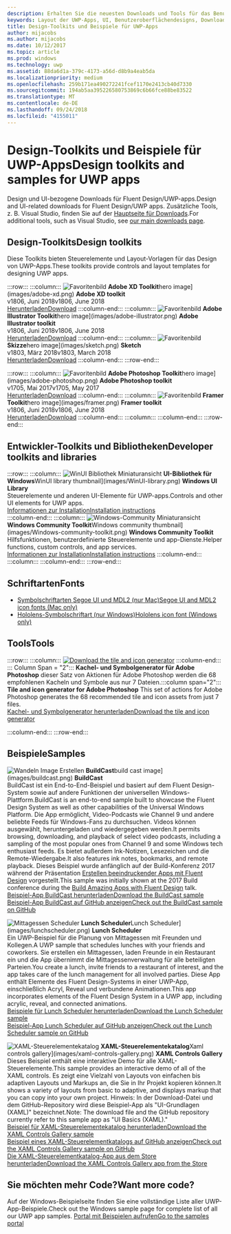 ```yaml
---
description: Erhalten Sie die neuesten Downloads und Tools für das Benutzeroberflächenlayout und Steuerelementdesign für UWP-Apps.
keywords: Layout der UWP-Apps, UI, Benutzeroberflächendesigns, Downloads, UWP-Tools
title: Design-Toolkits und Beispiele für UWP-Apps
author: mijacobs
ms.author: mijacobs
ms.date: 10/12/2017
ms.topic: article
ms.prod: windows
ms.technology: uwp
ms.assetid: 88da6d1a-379c-4173-a56d-d8b9a4eab5da
ms.localizationpriority: medium
ms.openlocfilehash: 259b171ea490272241fcef1170e2413cb40d7330
ms.sourcegitcommit: 194ab5aa395226580753869c6b66fce88be83522
ms.translationtype: MT
ms.contentlocale: de-DE
ms.lasthandoff: 09/24/2018
ms.locfileid: "4155011"
---
```

# <a name="design-toolkits-and-samples-for-uwp-apps"></a><span data-ttu-id="ad854-104">Design-Toolkits und Beispiele für UWP-Apps</span><span class="sxs-lookup"><span data-stu-id="ad854-104">Design toolkits and samples for UWP apps</span></span>
 

<span data-ttu-id="ad854-105">Design und UI-bezogene Downloads für Fluent Design/UWP-apps.</span><span class="sxs-lookup"><span data-stu-id="ad854-105">Design and UI-related downloads for Fluent Design/UWP apps.</span></span> <span data-ttu-id="ad854-106">Zusätzliche Tools, z. B. Visual Studio, finden Sie auf der <a href="https://developer.microsoft.com/downloads">Hauptseite für Downloads</a>.</span><span class="sxs-lookup"><span data-stu-id="ad854-106">For additional tools, such as Visual Studio, see <a href="https://developer.microsoft.com/downloads">our main downloads page</a>.</span></span> 


## <a name="design-toolkits"></a><span data-ttu-id="ad854-107">Design-Toolkits</span><span class="sxs-lookup"><span data-stu-id="ad854-107">Design toolkits</span></span>

<span data-ttu-id="ad854-108">Diese Toolkits bieten Steuerelemente und Layout-Vorlagen für das Design von UWP-Apps.</span><span class="sxs-lookup"><span data-stu-id="ad854-108">These toolkits provide controls and layout templates for designing UWP apps.</span></span>

:::row:::
    :::column:::
        ![<span data-ttu-id="ad854-109">Favoritenbild](images/adobe-xd.png) <b>Adobe XD Toolkit</b></span><span class="sxs-lookup"><span data-stu-id="ad854-109">hero image](images/adobe-xd.png) <b>Adobe XD toolkit</b></span></span><br>
        <span data-ttu-id="ad854-110">v1806, Juni 2018</span><span class="sxs-lookup"><span data-stu-id="ad854-110">v1806, June 2018</span></span><br>
        <a href="https://aka.ms/adobexdtoolkit"><span data-ttu-id="ad854-111">Herunterladen</span><span class="sxs-lookup"><span data-stu-id="ad854-111">Download</span></span></a>
    :::column-end:::
    :::column:::
        ![<span data-ttu-id="ad854-112">Favoritenbild](images/adobe-illustrator.png) <b>Adobe Illustrator Toolkit</b></span><span class="sxs-lookup"><span data-stu-id="ad854-112">hero image](images/adobe-illustrator.png) <b>Adobe Illustrator toolkit</b></span></span><br>
        <span data-ttu-id="ad854-113">v1806, Juni 2018</span><span class="sxs-lookup"><span data-stu-id="ad854-113">v1806, June 2018</span></span><br>
        <a href="https://aka.ms/adobeillustratortoolkit"><span data-ttu-id="ad854-114">Herunterladen</span><span class="sxs-lookup"><span data-stu-id="ad854-114">Download</span></span></a>
    :::column-end:::
    :::column:::
        ![<span data-ttu-id="ad854-115">Favoritenbild](images/sketch.png) <b>Skizze</b></span><span class="sxs-lookup"><span data-stu-id="ad854-115">hero image](images/sketch.png) <b>Sketch</b></span></span><br>
        <span data-ttu-id="ad854-116">v1803, März 2018</span><span class="sxs-lookup"><span data-stu-id="ad854-116">v1803, March 2018</span></span><br>
        <a href="https://aka.ms/sketchtoolkit"><span data-ttu-id="ad854-117">Herunterladen</span><span class="sxs-lookup"><span data-stu-id="ad854-117">Download</span></span></a>
    :::column-end:::
:::row-end:::

:::row:::
    :::column:::
        ![<span data-ttu-id="ad854-118">Favoritenbild](images/adobe-photoshop.png) <b>Adobe Photoshop Toolkit</b></span><span class="sxs-lookup"><span data-stu-id="ad854-118">hero image](images/adobe-photoshop.png) <b>Adobe Photoshop toolkit</b></span></span><br>
        <span data-ttu-id="ad854-119">v1705, Mai 2017</span><span class="sxs-lookup"><span data-stu-id="ad854-119">v1705, May 2017</span></span><br>
        <a href="https://aka.ms/adobephotoshoptoolkit"><span data-ttu-id="ad854-120">Herunterladen</span><span class="sxs-lookup"><span data-stu-id="ad854-120">Download</span></span></a>
    :::column-end:::
    :::column:::
        ![<span data-ttu-id="ad854-121">Favoritenbild](images/framer.png) <b>Framer Toolkit</b></span><span class="sxs-lookup"><span data-stu-id="ad854-121">hero image](images/framer.png) <b>Framer toolkit</b></span></span><br>
        <span data-ttu-id="ad854-122">v1806, Juni 2018</span><span class="sxs-lookup"><span data-stu-id="ad854-122">v1806, June 2018</span></span><br>
        <a href="https://aka.ms/framertoolkit"><span data-ttu-id="ad854-123">Herunterladen</span><span class="sxs-lookup"><span data-stu-id="ad854-123">Download</span></span></a>
    :::column-end:::
    :::column:::
    :::column-end:::
:::row-end:::

## <a name="developer-toolkits-and-libraries"></a><span data-ttu-id="ad854-124">Entwickler-Toolkits und Bibliotheken</span><span class="sxs-lookup"><span data-stu-id="ad854-124">Developer toolkits and libraries</span></span>

:::row:::
    :::column:::
        ![<span data-ttu-id="ad854-125">WinUI Bibliothek Miniaturansicht](images/WinUI-library.png) <b>UI-Bibliothek für Windows</b></span><span class="sxs-lookup"><span data-stu-id="ad854-125">WinUI library thumbnail](images/WinUI-library.png) <b>Windows UI Library</b></span></span><br>
        <span data-ttu-id="ad854-126">Steuerelemente und anderen UI-Elemente für UWP-apps.</span><span class="sxs-lookup"><span data-stu-id="ad854-126">Controls and other UI elements for UWP apps.</span></span><br/>
        <a href="/uwp/toolkits/winui/getting-started"><span data-ttu-id="ad854-127">Informationen zur Installation</span><span class="sxs-lookup"><span data-stu-id="ad854-127">Installation instructions</span></span></a><br/>
    :::column-end:::
    :::column:::
        ![<span data-ttu-id="ad854-128">Windows-Community Miniaturansicht](images/Windows-community-toolkit.png) <b>Windows Community Toolkit</b></span><span class="sxs-lookup"><span data-stu-id="ad854-128">Windows community thumbnail](images/Windows-community-toolkit.png) <b>Windows Community Toolkit</b></span></span><br>
        <span data-ttu-id="ad854-129">Hilfsfunktionen, benutzerdefinierte Steuerelemente und app-Dienste.</span><span class="sxs-lookup"><span data-stu-id="ad854-129">Helper functions, custom controls, and app services.</span></span><br />
        <a href="/windows/uwpcommunitytoolkit/getting-started"><span data-ttu-id="ad854-130">Informationen zur Installation</span><span class="sxs-lookup"><span data-stu-id="ad854-130">Installation instructions</span></span></a>
    :::column-end:::
    :::column:::
    :::column-end:::
:::row-end:::

## <a name="fonts"></a><span data-ttu-id="ad854-131">Schriftarten</span><span class="sxs-lookup"><span data-stu-id="ad854-131">Fonts</span></span>

* <a href="https://aka.ms/SegoeFonts"><span data-ttu-id="ad854-132">Symbolschriftarten Segoe UI und MDL2 (nur Mac)</span><span class="sxs-lookup"><span data-stu-id="ad854-132">Segoe UI and MDL2 icon fonts (Mac only)</span></span></a>
* <a href="https://aka.ms/hololensiconfont"><span data-ttu-id="ad854-133">Hololens-Symbolschriftart (nur Windows)</span><span class="sxs-lookup"><span data-stu-id="ad854-133">Hololens icon font (Windows only)</span></span></a>

## <a name="tools"></a><span data-ttu-id="ad854-134">Tools</span><span class="sxs-lookup"><span data-stu-id="ad854-134">Tools</span></span>

:::row:::
    :::column:::
        <a href="http://go.microsoft.com/fwlink/p/?LinkId=760394"><img src="images/tile-icon-generator.png" alt="Download the tile and icon generator"/></a>
    :::column-end:::
    <span data-ttu-id="ad854-135">::: Column Span = "2"::: **Kachel- und Symbolgenerator für Adobe Photoshop** dieser Satz von Aktionen für Adobe Photoshop werden die 68 empfohlenen Kacheln und Symbole aus nur 7 Dateien.</span><span class="sxs-lookup"><span data-stu-id="ad854-135">:::column span="2"::: **Tile and icon generator for Adobe Photoshop** This set of actions for Adobe Photoshop generates the 68 recommended tile and icon assets from just 7 files.</span></span> <br/><a href="http://go.microsoft.com/fwlink/p/?LinkId=760394"><span data-ttu-id="ad854-136">Kachel- und Symbolgenerator herunterladen</span><span class="sxs-lookup"><span data-stu-id="ad854-136">Download the tile and icon generator</span></span></a></p>
    :::column-end:::
:::row-end:::

    
## <a name="samples"></a><span data-ttu-id="ad854-137">Beispiele</span><span class="sxs-lookup"><span data-stu-id="ad854-137">Samples</span></span>

![<span data-ttu-id="ad854-138">Wandeln Image Erstellen](images/buildcast.png)
**BuildCast**</span><span class="sxs-lookup"><span data-stu-id="ad854-138">build cast image](images/buildcast.png)
**BuildCast**</span></span><br>
<span data-ttu-id="ad854-139">BuildCast ist ein End-to-End-Beispiel und basiert auf dem Fluent Design-System sowie auf andere Funktionen der universellen Windows-Plattform.</span><span class="sxs-lookup"><span data-stu-id="ad854-139">BuildCast is an end-to-end sample built to showcase the Fluent Design System as well as other capabilities of the Universal Windows Platform.</span></span> <span data-ttu-id="ad854-140">Die App ermöglicht, Video-Podcasts wie Channel 9 und andere beliebte Feeds für Windows-Fans zu durchsuchen. Videos können ausgewählt, heruntergeladen und wiedergegeben werden.</span><span class="sxs-lookup"><span data-stu-id="ad854-140">It permits browsing, downloading, and playback of select video podcasts, including a sampling of the most popular ones from Channel 9 and some Windows tech enthusiast feeds.</span></span> <span data-ttu-id="ad854-141">Es bietet außerdem Ink-Notizen, Lesezeichen und die Remote-Wiedergabe.</span><span class="sxs-lookup"><span data-stu-id="ad854-141">It also features ink notes, bookmarks, and remote playback.</span></span> <span data-ttu-id="ad854-142">Dieses Beispiel wurde anfänglich auf der Build-Konferenz 2017 während der Präsentation <a href="https://channel9.msdn.com/Events/Build/2017/B8034">Erstellen beeindruckender Apps mit Fluent Design</a> vorgestellt.</span><span class="sxs-lookup"><span data-stu-id="ad854-142">This sample was initially shown at the 2017 Build conference during the <a href="https://channel9.msdn.com/Events/Build/2017/B8034">Build Amazing Apps with Fluent Design</a> talk.</span></span> <br>
<a href="https://github.com/Microsoft/BuildCast/archive/master.zip"><span data-ttu-id="ad854-143">Beispiel-App BuildCast herunterladen</span><span class="sxs-lookup"><span data-stu-id="ad854-143">Download the BuildCast sample</span></span></a> <br><a href="https://github.com/Microsoft/BuildCast"><span data-ttu-id="ad854-144">Beispiel-App BuildCast auf GitHub anzeigen</span><span class="sxs-lookup"><span data-stu-id="ad854-144">Check out the BuildCast sample on GitHub</span></span></a>

![<span data-ttu-id="ad854-145">Mittagessen Scheduler](images/lunchscheduler.png)
**Lunch Scheduler**</span><span class="sxs-lookup"><span data-stu-id="ad854-145">Lunch Scheduler](images/lunchscheduler.png)
**Lunch Scheduler**</span></span><br>
<span data-ttu-id="ad854-146">Ein UWP-Beispiel für die Planung von Mittagessen mit Freunden und Kollegen.</span><span class="sxs-lookup"><span data-stu-id="ad854-146">A UWP sample that schedules lunches with your friends and coworkers.</span></span> <span data-ttu-id="ad854-147">Sie erstellen ein Mittagessen, laden Freunde in ein Restaurant ein und die App übernimmt die Mittagessenverwaltung für alle beteiligten Parteien.</span><span class="sxs-lookup"><span data-stu-id="ad854-147">You create a lunch, invite friends to a restaurant of interest, and the app takes care of the lunch management for all involved parties.</span></span> <span data-ttu-id="ad854-148">Diese App enthält Elemente des Fluent Design-Systems in einer UWP-App, einschließlich Acryl, Reveal und verbundene Animationen.</span><span class="sxs-lookup"><span data-stu-id="ad854-148">This app incorporates elements of the Fluent Design System in a UWP app, including acrylic, reveal, and connected animations.</span></span> <br/><a href="https://github.com/Microsoft/Windows-appsample-lunch-scheduler/archive/master.zip"><span data-ttu-id="ad854-149">Beispiele für Lunch Scheduler herunterladen</span><span class="sxs-lookup"><span data-stu-id="ad854-149">Download the Lunch Scheduler sample</span></span></a><br/><a href="https://github.com/Microsoft/Windows-appsample-lunch-scheduler"><span data-ttu-id="ad854-150">Beispiel-App Lunch Scheduler auf GitHub anzeigen</span><span class="sxs-lookup"><span data-stu-id="ad854-150">Check out the Lunch Scheduler sample on GitHub</span></span></a></p>  

![<span data-ttu-id="ad854-151">XAML-Steuerelementekatalog](images/xaml-controls-gallery.png)
**XAML-Steuerelementekatalog**</span><span class="sxs-lookup"><span data-stu-id="ad854-151">Xaml controls gallery](images/xaml-controls-gallery.png)
**XAML Controls Gallery**</span></span><br>
<span data-ttu-id="ad854-152">Dieses Beispiel enthält eine interaktive Demo für alle XAML-Steuerelemente.</span><span class="sxs-lookup"><span data-stu-id="ad854-152">This sample provides an interactive demo of all of the XAML controls.</span></span> <span data-ttu-id="ad854-153">Es zeigt eine Vielzahl von Layouts von einfachen bis adaptiven Layouts und Markups an, die Sie in Ihr Projekt kopieren können.</span><span class="sxs-lookup"><span data-stu-id="ad854-153">It shows a variety of layouts from basic to adaptive, and displays markup that you can copy into your own project.</span></span> <span data-ttu-id="ad854-154">Hinweis: In der Download-Datei und dem GitHub-Repository wird diese Beispiel-App als "UI-Grundlagen (XAML)" bezeichnet.</span><span class="sxs-lookup"><span data-stu-id="ad854-154">Note: The download file and the GitHub repository currently refer to this sample app as "UI Basics (XAML)."</span></span> <br/><a href="https://github.com/Microsoft/Windows-universal-samples/archive/master.zip"><span data-ttu-id="ad854-155">Beispiel für XAML-Steuerelementekatalog herunterladen</span><span class="sxs-lookup"><span data-stu-id="ad854-155">Download the XAML Controls Gallery sample</span></span></a><br/><a href="https://github.com/Microsoft/Windows-universal-samples/tree/master/Samples/XamlUIBasics"><span data-ttu-id="ad854-156">Beispiel eines XAML-Steuerelementkatalogs auf GitHub anzeigen</span><span class="sxs-lookup"><span data-stu-id="ad854-156">Check out the XAML Controls Gallery sample on GitHub</span></span></a> <br/><a href="https://www.microsoft.com/store/apps/9msvh128x2zt"><span data-ttu-id="ad854-157">Die XAML-Steuerelementkatalog-App aus dem Store herunterladen</span><span class="sxs-lookup"><span data-stu-id="ad854-157">Download the XAML Controls Gallery app from the Store</span></span></a></p>

## <a name="want-more-code"></a><span data-ttu-id="ad854-158">Sie möchten mehr Code?</span><span class="sxs-lookup"><span data-stu-id="ad854-158">Want more code?</span></span>

<span data-ttu-id="ad854-159">Auf der Windows-Beispielseite finden Sie eine vollständige Liste aller UWP-App-Beispiele.</span><span class="sxs-lookup"><span data-stu-id="ad854-159">Check out the Windows sample page for complete list of all our UWP app samples.</span></span> <a href="https://developer.microsoft.com/samples"><span data-ttu-id="ad854-160">Portal mit Beispielen aufrufen</span><span class="sxs-lookup"><span data-stu-id="ad854-160">Go to the samples portal</span></span></a>
